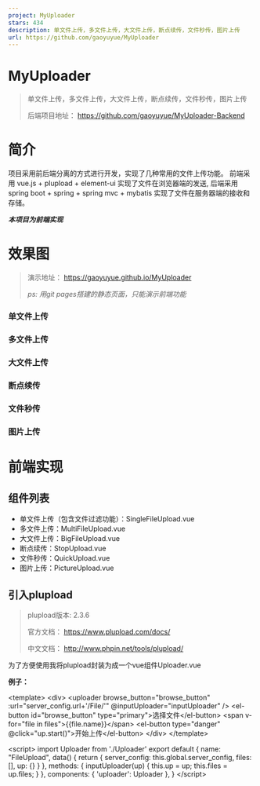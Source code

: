 ```yaml
---
project: MyUploader
stars: 434
description: 单文件上传，多文件上传，大文件上传，断点续传，文件秒传，图片上传
url: https://github.com/gaoyuyue/MyUploader
---
```


MyUploader
==========

> 单文件上传，多文件上传，大文件上传，断点续传，文件秒传，图片上传
> 
> 后端项目地址： https://github.com/gaoyuyue/MyUploader-Backend

简介
==

项目采用前后端分离的方式进行开发，实现了几种常用的文件上传功能。 前端采用 vue.js + plupload + element-ui 实现了文件在浏览器端的发送, 后端采用 spring boot + spring + spring mvc + mybatis 实现了文件在服务器端的接收和存储。

_**本项目为前端实现**_

效果图
===

> 演示地址： https://gaoyuyue.github.io/MyUploader
> 
> _ps: 用git pages搭建的静态页面，只能演示前端功能_

### 单文件上传

### 多文件上传

### 大文件上传

### 断点续传

### 文件秒传

### 图片上传

前端实现
====

组件列表
----

-   单文件上传（包含文件过滤功能）：SingleFileUpload.vue
-   多文件上传：MultiFileUpload.vue
-   大文件上传：BigFileUpload.vue
-   断点续传：StopUpload.vue
-   文件秒传：QuickUpload.vue
-   图片上传：PictureUpload.vue

引入plupload
----------

> plupload版本: 2.3.6
> 
> 官方文档： https://www.plupload.com/docs/
> 
> 中文文档： http://www.phpin.net/tools/plupload/

为了方便使用我将plupload封装为成一个vue组件Uploader.vue

**例子：**

<template\>
    <div\>
      <uploader
        browse\_button="browse\_button"
        :url\="server\_config.url+'/File/'"
        @inputUploader\="inputUploader"
      />
      <el-button id\="browse\_button" type\="primary"\>选择文件</el-button\>
      <span v-for\="file in files"\>{{file.name}}</span\>
      <el-button type\="danger" @click\="up.start()"\>开始上传</el-button\>
    </div\>
</template\>

<script\>
  import Uploader from './Uploader'
  export default {
    name: "FileUpload",
    data() {
      return {
        server\_config: this.global.server\_config,
        files:\[\],
        up: {}
      }
    },
    methods: {
      inputUploader(up) {
        this.up \= up;
        this.files \= up.files;
      }
    },
    components: {
      'uploader': Uploader
    },
  }
</script\>

<style scoped\>
</style\>

### 使用Uploader组件必须要配置的参数：

-   browse\_button： 选择文件button的id
-   url： 文件上传地址
-   inputUploader方法： 用于获取uploader对象

> 为了获取uploader对象，自定义了inputUploader方法，需要在引用Uploader.vue的组件中实现inputUploader方法，inputUploader方法中传入了一个参数即uploader对象。_关于uploader对象及其他配置参数请参考plupload官方文档_

计算文件MD5值（用于文件妙传）
----------------

采用js-spark-md5.js, 项目地址： https://github.com/satazor/js-spark-md5

**file-md5.js**

'use strict';

import '../plugins/js-spark-md5.js'

export default function (file, callback) {
  var blobSlice \= File.prototype.slice || File.prototype.mozSlice || File.prototype.webkitSlice,
    file \= file,
    chunkSize \= 2097152,                             // Read in chunks of 2MB
    chunks \= Math.ceil(file.size / chunkSize),
    currentChunk \= 0,
    spark \= new SparkMD5.ArrayBuffer(),
    fileReader \= new FileReader();

  fileReader.onload \= function (e) {
    console.log('read chunk nr', currentChunk + 1, 'of', chunks);
    spark.append(e.target.result);                   // Append array buffer
    currentChunk++;

    if (currentChunk < chunks) {
      loadNext();
    } else {
      callback(null, spark.end());
      console.log('finished loading');
    }
  };

  fileReader.onerror \= function () {
    callback('oops, something went wrong.');
  };

  function loadNext() {
    var start \= currentChunk \* chunkSize,
      end \= ((start + chunkSize) \>= file.size) ? file.size : start + chunkSize;

    fileReader.readAsArrayBuffer(blobSlice.call(file, start, end));
  }

  loadNext();
};

> 文件秒传： 在添加文件后计算文件的MD5值，在文件上传前先向服务器传送MD5值查询此文件是否已上传，如果文件存在返回false将文件状态置为已上传，否则上传文件。

图片预览
----

使用FileReader读取文件并转成Base64编码字符串, 填入`<image/>`标签的src属性上，即可实现图片预览功能。

**file-url.js**

export default function (file, callback) {
  if (!file || !/image\\//.test(file.type)) return;
  let fileReader \= new FileReader();
  fileReader.onload \= function () {
    callback(null,fileReader.result);
  };
  fileReader.onerror \= function () {
    callback('oops, something went wrong.');
  };
  fileReader.readAsDataURL(file);
}
